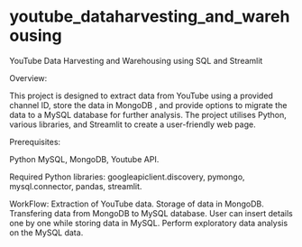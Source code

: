 # youtube_dataharvesting_and_warehousing
YouTube Data Harvesting and Warehousing using SQL and Streamlit

Overview:

This project is designed to extract data from YouTube using a provided channel ID, store the data in MongoDB , and provide options to migrate the data to a MySQL database for further analysis. The project utilises Python, various libraries, and Streamlit to create a user-friendly web page.

Prerequisites:

Python
MySQL,
MongoDB,
Youtube API.

Required Python libraries:
googleapiclient.discovery,
pymongo,
mysql.connector,
pandas,
streamlit.

WorkFlow:
Extraction of YouTube data.
Storage of data in MongoDB. 
Transfering data from MongoDB to MySQL database.
User can insert details one by one while storing data in MySQL.
Perform exploratory data analysis on the MySQL data.
